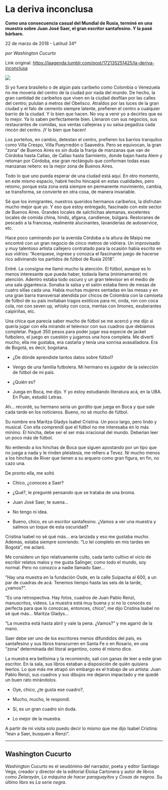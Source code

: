 # La deriva inconclusa

**Como una consecuencia casual del Mundial de Rusia, terminé en una muestra sobre Juan José Saer, el gran escritor santafesino. Y la pasé bárbaro.**

22 de marzo de 2018 - Latitud 34º

_por Washington Cucurto_

Link original: https://laagenda.tumblr.com/post/172135251425/la-deriva-inconclusa

![](https://64.media.tumblr.com/a95e0b242dcdde940e2e6c8f5241dc37/tumblr_inline_pk0lb7OKwZ1t6q87u_500.jpg)




Si yo fuera brasileño o de algún país
caribeño como Colombia o Venezuela no me movería del centro de la
ciudad por nada del mundo. De hecho, la gran cantidad de caribeños
que viven en la ciudad desfilan por las calles del centro; pululan a
metros del Obelisco. AtraÍdos por las luces de la gran ciudad y el
falo de cemento siempre latente, prefieren el centro a cualquier
barrio de la ciudad. Y lo bien que hacen. No voy a venir yo a
decirles que es lo mejor. Ya lo saben perfectamente bien. Llenaron
con sus negocios, sus restaurantes de comidas, sus ventas callejeras
y su salsa pegadiza cada rincón del centro. ¡Y lo bien que hacen!

Los porteños, en cambio, detestan el
centro, prefieren los barrios tranquilos como Villa Crespo, Villa
Pueyrredón o Saavedra. Pero se equivocan, la gran “zona” de
Buenos Aires es sin duda la franja de manzanas que van de Córdoba
hasta Callao, de Callao hasta Sarmiento, donde bajan hasta Alem y
retoman por Córdoba, ese gran rectángulo que conforman todas esas
manzanas reitero: es la mejor zona de Buenos Aires. 


Todo lo que uno pueda esperar de una
ciudad está aquí. En otro momento, en este mismo espacio, habré
hecho hincapié en estas cualidades, pero retomo, porque esta zona
está siempre en permanente movimiento, cambia, se transforma, se
convierte en otra cosa, de manera invariable. 


Sé que los inmigrantes, nuestros
queridos hermanos caribeños, la disfrutan mucho mejor que yo. Y eso
que estoy entregado, fascinado con este sector de Buenos Aires.
Grandes locales de salchichas alemanas, excelentes locales de comida
china, hindú, afgana, candiense, búlgara. Restoranes de pescado a
la francesa, realmente alucinantes, lavanderías de autoservice, etc.


Hace poco caminando por la avenida
Córdoba a la altura de Maipú me encontré con un gran negocio de
cinco metros de vidriera. Un improvisado y muy talentoso artista
callejero contratado para la ocasión había escrito en sus vidrios:
“Acerquese, ingrese y conozca el fascinante juego de hacerse rico
adivinando los partidos de fútbol de Rusia 2018”.

Entré. La consigna me llamó
mucho la atención. El fútbol, aunque es lo menos interesante que
pueda haber, todavía llama (mínimamente) mi atención. Adentro
estaba todo oscuro y un gran televisor en el medio de una sala
gigantesca. Sonaba la salsa y el salón estaba lleno de mesas de
cuatro sillas cada una. Había muchas mujeres sentadas en las mesas y
en una gran barra transversal atendida por chicos de Colombia con la
camiseta de fútbol de su país invitaban tragos exóticos para mí,
onda, ron con coca cola, ron con seven up, whisky con coca, mentas
con limones, exuberantes caipiriñas, etc. 


Una chica que parecía saber mucho de
fútbol se me acercó y me dijo si quería jugar con ella mirando el
televisor con sus cuadros que debíamos completar. Pagué 350 pesos
para poder jugar esa especie de jacket futbolero, el juego en
cuestión y jugamos una hora completa. Me divertí mucho, ella me
gustaba, era castaña y tenía una sonrisa avasalladora. Era de
Bogotá, es decir, bogotana.

- ¿De dónde aprendiste tantos
 datos sobre fútbol?

- Vengo de una familia futbolera. Mi
 hermano es jugador de la selección de fútbol de mi país. 
 

- ¿Quién es?

- Juega en Boca, me dijo. Y yo estoy
 estudiando literatura acá, en la UBA. En Puán, estudió Letras.

Ah… recordé, su hermano sería
 un gordito que juega en Boca y que sale cada tarde en los
 noticieros. Bueno, no sé mucho de fútbol.

Su nombre era Maritza Gladys Isabel
Cristina. Un poco largo, pero lindo y musical. Con ella comprendí
que el fútbol no me interesaba en lo más mínimo. El hincha, debe
ser el ser más irracional del mundo. Deberían leer un poco más de
fútbol.

No entiendo a los hinchas de Boca que
siguen apostando por un tipo que no juega a nada y le rinden
pleistesía, me refiero a Tevez. Ni mucho menos a los hinchas de
River que tienen a su arquero como gran figura, en fin, no cazo una.

De pronto ella, me soltó

- Chico, ¿conoces a Saer?

- ¿Qué?, le pregunté pensando que
 se trataba de una broma.

- Juan José Saer, te suena…

- No tengo ni idea.

- Bueno, chico, es un escritor
 santafesino. ¿Vamos a ver una muestra y salimos un toque de esta
 oscuridad?

Cristina Isabel no sé qué más… era
lanzada y eso me gustaba mucho. Además, estaba siempre sonriendo.
“Lo leí completo en mis tardes en Bogotá”, me aclaró. 


Me considero un tipo relativamente
culto, cada tanto cultivo el vicio de escribir relatos malos y me
gusta Salinger, como todo el mundo, soy normal. Pero no conozco a
nadie llamado Saer…

“Hay una muestra en la fundación
Osde, en la calle Suipacha al 600, a un par de cuadras de acá.
Tenemos tiempo hasta las seis de la tarde, ¿vamos?”.

“Es una retrospectiva. Hay fotos,
cuadros de Juan Pablo Renzi, manuscritos, videos. La muestra está
muy buena y si no lo conocés es perfecta para que lo conozcas,
entonces, chico”, me dijo Cristina Isabel no sé qué más…
Maritza Gladys…

“La muestra está hasta abril y vale
la pena. ¿Vamos?” y me agarró de la mano.

Saer debe ser uno de los escritores
menos difundidos del país, es santafesino y sus libros transcurren
en Santa Fe o en Rosario, en una “zona” determinada del litoral
argentino, como él mismo dice.

La muestra era
bellísima y la recomiendo, salí con ganas de leer a este gran
escritor. En la sala, sus libros estaban a disposición de quién
quisiera leerlos.  Lo que más me atrapó sin embargo es el trabajo
de un artista: Juan Pablo Renzi, sus cuadros y sus dibujos me dejaron
impactado y me quedé un buen rato mirándolos.

- Oye, chico, ¿te gusta ese
 cuadro?,

- Mucho, mucho, le respondí.

- Sí, es un gran cuadro sin duda.

- Lo mejor de la muestra.

A partir de mi visita solo puedo decir
lo mismo que me dijo Isabel Cristina: “lean a Saer, busquen a
Renzi”.



---

 Washington Cucurto
-------------------

 Washington Cucurto es el seudónimo del narrador, poeta y editor Santiago Vega, creador y director de la editorial Eloísa Cartonera y autor de libros como *Zelarayán*, *La máquina de hacer paraguayitos* y *Cosas de negros*. Su último libro es *La serie negra*.


